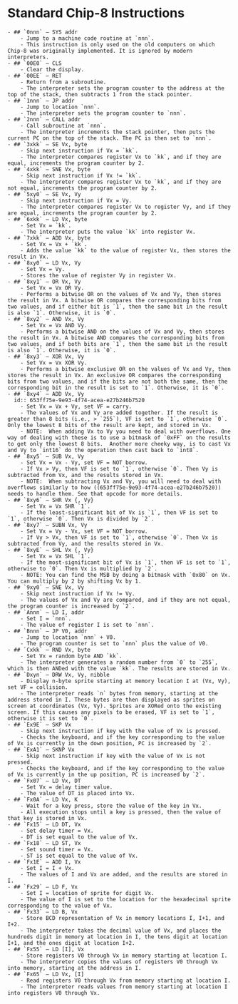 # Standard Chip-8 Instructions
	- ## `0nnn` – SYS addr
		- Jump to a machine code routine at `nnn`.
		- This instruction is only used on the old computers on which Chip-8 was originally implemented. It is ignored by modern interpreters.
	- ## `00E0` – CLS
		- Clear the display.
	- ## `00EE` – RET
		- Return from a subroutine.
		- The interpreter sets the program counter to the address at the top of the stack, then subtracts 1 from the stack pointer.
	- ## `1nnn` – JP addr
		- Jump to location `nnn`.
		- The interpreter sets the program counter to `nnn`.
	- ## `2nnn` – CALL addr
		- Call subroutine at `nnn`.
		- The interpreter increments the stack pointer, then puts the current PC on the top of the stack. The PC is then set to `nnn`.
	- ## `3xkk` – SE Vx, byte
		- Skip next instruction if Vx = `kk`.
		- The interpreter compares register Vx to `kk`, and if they are equal, increments the program counter by 2.
	- ## `4xkk` – SNE Vx, byte
		- Skip next instruction if Vx != `kk`.
		- The interpreter compares register Vx to `kk`, and if they are not equal, increments the program counter by 2.
	- ## `5xy0` – SE Vx, Vy
		- Skip next instruction if Vx = Vy.
		- The interpreter compares register Vx to register Vy, and if they are equal, increments the program counter by 2.
	- ## `6xkk` – LD Vx, byte
		- Set Vx = `kk`.
		- The interpreter puts the value `kk` into register Vx.
	- ## `7xkk` – ADD Vx, byte
		- Set Vx = Vx + `kk`.
		- Adds the value `kk` to the value of register Vx, then stores the result in Vx.
	- ## `8xy0` – LD Vx, Vy
		- Set Vx = Vy.
		- Stores the value of register Vy in register Vx.
	- ## `8xy1` – OR Vx, Vy
		- Set Vx = Vx OR Vy.
		- Performs a bitwise OR on the values of Vx and Vy, then stores the result in Vx. A bitwise OR compares the corresponding bits from two values, and if either bit is `1`, then the same bit in the result is also `1`. Otherwise, it is `0`.
	- ## `8xy2` – AND Vx, Vy
		- Set Vx = Vx AND Vy.
		- Performs a bitwise AND on the values of Vx and Vy, then stores the result in Vx. A bitwise AND compares the corresponding bits from two values, and if both bits are `1`, then the same bit in the result is also `1`. Otherwise, it is `0`.
	- ## `8xy3` – XOR Vx, Vy
		- Set Vx = Vx XOR Vy.
		- Performs a bitwise exclusive OR on the values of Vx and Vy, then stores the result in Vx. An exclusive OR compares the corresponding bits from two values, and if the bits are not both the same, then the corresponding bit in the result is set to `1`. Otherwise, it is `0`.
	- ## `8xy4` – ADD Vx, Vy
	  id:: 653ff75e-9e93-4f74-acea-e27b246b7520
		- Set Vx = Vx + Vy, set VF = carry.
		- The values of Vx and Vy are added together. If the result is greater than 8 bits (i.e., > `255`), VF is set to `1`, otherwise `0`. Only the lowest 8 bits of the result are kept, and stored in Vx.
		- NOTE:  When adding Vx to Vy you need to deal with overflows. One way of dealing with these is to use a bitmask of `0xFF` on the results to get only the lowest 8 bits.  Another more cheeky way, is to cast Vx and Vy to `int16` do the operation then cast back to `int8`.
	- ## `8xy5` – SUB Vx, Vy
		- Set Vx = Vx - Vy, set VF = NOT borrow.
		- If Vx > Vy, then VF is set to `1`, otherwise `0`. Then Vy is subtracted from Vx, and the results stored in Vx.
		- NOTE:  When subtracting Vx and Vy, you will need to deal with overflows similarly to how ((653ff75e-9e93-4f74-acea-e27b246b7520)) needs to handle them. See that opcode for more details.
	- ## `8xy6` – SHR Vx {, Vy}
		- Set Vx = Vx SHR `1`.
		- If the least-significant bit of Vx is `1`, then VF is set to `1`, otherwise `0`. Then Vx is divided by `2`.
	- ## `8xy7` – SUBN Vx, Vy
		- Set Vx = Vy - Vx, set VF = NOT borrow.
		- If Vy > Vx, then VF is set to `1`, otherwise `0`. Then Vx is subtracted from Vy, and the results stored in Vx.
	- ## `8xyE` – SHL Vx {, Vy}
		- Set Vx = Vx SHL `1`.
		- If the most-significant bit of Vx is `1`, then VF is set to `1`, otherwise to `0`. Then Vx is multiplied by `2`.
		- NOTE: You can find the MSB by doing a bitmask with `0x80` on Vx. You can multiply by 2 by shifting Vx by 1.
	- ## `9xy0` – SNE Vx, Vy
		- Skip next instruction if Vx != Vy.
		- The values of Vx and Vy are compared, and if they are not equal, the program counter is increased by `2`.
	- ## `Annn` – LD I, addr
		- Set I = `nnn`.
		- The value of register I is set to `nnn`.
	- ## `Bnnn` – JP V0, addr
		- Jump to location `nnn` + V0.
		- The program counter is set to `nnn` plus the value of V0.
	- ## `Cxkk` – RND Vx, byte
		- Set Vx = random byte AND `kk`.
		- The interpreter generates a random number from `0` to `255`, which is then ANDed with the value `kk`. The results are stored in Vx.
	- ## `Dxyn` – DRW Vx, Vy, nibble
		- Display n-byte sprite starting at memory location I at (Vx, Vy), set VF = collision.
		- The interpreter reads `n` bytes from memory, starting at the address stored in I. These bytes are then displayed as sprites on screen at coordinates (Vx, Vy). Sprites are XORed onto the existing screen. If this causes any pixels to be erased, VF is set to `1`, otherwise it is set to `0`.
	- ## `Ex9E` – SKP Vx
		- Skip next instruction if key with the value of Vx is pressed.
		- Checks the keyboard, and if the key corresponding to the value of Vx is currently in the down position, PC is increased by `2`.
	- ## `ExA1` – SKNP Vx
		- Skip next instruction if key with the value of Vx is not pressed.
		- Checks the keyboard, and if the key corresponding to the value of Vx is currently in the up position, PC is increased by `2`.
	- ## `Fx07` – LD Vx, DT
		- Set Vx = delay timer value.
		- The value of DT is placed into Vx.
	- ## `Fx0A` – LD Vx, K
		- Wait for a key press, store the value of the key in Vx.
		- All execution stops until a key is pressed, then the value of that key is stored in Vx.
	- ## `Fx15` – LD DT, Vx
		- Set delay timer = Vx.
		- DT is set equal to the value of Vx.
	- ## `Fx18` – LD ST, Vx
		- Set sound timer = Vx.
		- ST is set equal to the value of Vx.
	- ## `Fx1E` – ADD I, Vx
		- Set I = I + Vx.
		- The values of I and Vx are added, and the results are stored in I.
	- ## `Fx29` – LD F, Vx
		- Set I = location of sprite for digit Vx.
		- The value of I is set to the location for the hexadecimal sprite corresponding to the value of Vx.
	- ## `Fx33` – LD B, Vx
		- Store BCD representation of Vx in memory locations I, I+1, and I+2.
		- The interpreter takes the decimal value of Vx, and places the hundreds digit in memory at location in I, the tens digit at location I+1, and the ones digit at location I+2.
	- ## `Fx55` – LD [I], Vx
		- Store registers V0 through Vx in memory starting at location I.
		- The interpreter copies the values of registers V0 through Vx into memory, starting at the address in I.
	- ## `Fx65` – LD Vx, [I]
		- Read registers V0 through Vx from memory starting at location I.
		- The interpreter reads values from memory starting at location I into registers V0 through Vx.
